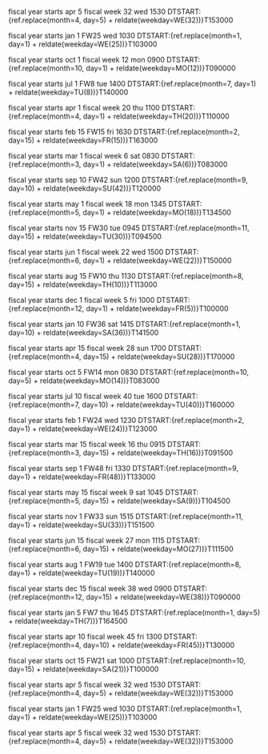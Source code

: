 fiscal year starts apr 5
fiscal week 32 wed 1530
DTSTART:{ref.replace(month=4, day=5) + reldate(weekday=WE(32))}T153000

fiscal year starts jan 1
FW25 wed 1030
DTSTART:{ref.replace(month=1, day=1) + reldate(weekday=WE(25))}T103000

fiscal year starts oct 1
fiscal week 12 mon 0900
DTSTART:{ref.replace(month=10, day=1) + reldate(weekday=MO(12))}T090000

fiscal year starts jul 1
FW8 tue 1400
DTSTART:{ref.replace(month=7, day=1) + reldate(weekday=TU(8))}T140000

fiscal year starts apr 1
fiscal week 20 thu 1100
DTSTART:{ref.replace(month=4, day=1) + reldate(weekday=TH(20))}T110000

fiscal year starts feb 15
FW15 fri 1630
DTSTART:{ref.replace(month=2, day=15) + reldate(weekday=FR(15))}T163000

fiscal year starts mar 1
fiscal week 6 sat 0830
DTSTART:{ref.replace(month=3, day=1) + reldate(weekday=SA(6))}T083000

fiscal year starts sep 10
FW42 sun 1200
DTSTART:{ref.replace(month=9, day=10) + reldate(weekday=SU(42))}T120000

fiscal year starts may 1
fiscal week 18 mon 1345
DTSTART:{ref.replace(month=5, day=1) + reldate(weekday=MO(18))}T134500

fiscal year starts nov 15
FW30 tue 0945
DTSTART:{ref.replace(month=11, day=15) + reldate(weekday=TU(30))}T094500

fiscal year starts jun 1
fiscal week 22 wed 1500
DTSTART:{ref.replace(month=6, day=1) + reldate(weekday=WE(22))}T150000

fiscal year starts aug 15
FW10 thu 1130
DTSTART:{ref.replace(month=8, day=15) + reldate(weekday=TH(10))}T113000

fiscal year starts dec 1
fiscal week 5 fri 1000
DTSTART:{ref.replace(month=12, day=1) + reldate(weekday=FR(5))}T100000

fiscal year starts jan 10
FW36 sat 1415
DTSTART:{ref.replace(month=1, day=10) + reldate(weekday=SA(36))}T141500

fiscal year starts apr 15
fiscal week 28 sun 1700
DTSTART:{ref.replace(month=4, day=15) + reldate(weekday=SU(28))}T170000

fiscal year starts oct 5
FW14 mon 0830
DTSTART:{ref.replace(month=10, day=5) + reldate(weekday=MO(14))}T083000

fiscal year starts jul 10
fiscal week 40 tue 1600
DTSTART:{ref.replace(month=7, day=10) + reldate(weekday=TU(40))}T160000

fiscal year starts feb 1
FW24 wed 1230
DTSTART:{ref.replace(month=2, day=1) + reldate(weekday=WE(24))}T123000

fiscal year starts mar 15
fiscal week 16 thu 0915
DTSTART:{ref.replace(month=3, day=15) + reldate(weekday=TH(16))}T091500

fiscal year starts sep 1
FW48 fri 1330
DTSTART:{ref.replace(month=9, day=1) + reldate(weekday=FR(48))}T133000

fiscal year starts may 15
fiscal week 9 sat 1045
DTSTART:{ref.replace(month=5, day=15) + reldate(weekday=SA(9))}T104500

fiscal year starts nov 1
FW33 sun 1515
DTSTART:{ref.replace(month=11, day=1) + reldate(weekday=SU(33))}T151500

fiscal year starts jun 15
fiscal week 27 mon 1115
DTSTART:{ref.replace(month=6, day=15) + reldate(weekday=MO(27))}T111500

fiscal year starts aug 1
FW19 tue 1400
DTSTART:{ref.replace(month=8, day=1) + reldate(weekday=TU(19))}T140000

fiscal year starts dec 15
fiscal week 38 wed 0900
DTSTART:{ref.replace(month=12, day=15) + reldate(weekday=WE(38))}T090000

fiscal year starts jan 5
FW7 thu 1645
DTSTART:{ref.replace(month=1, day=5) + reldate(weekday=TH(7))}T164500

fiscal year starts apr 10
fiscal week 45 fri 1300
DTSTART:{ref.replace(month=4, day=10) + reldate(weekday=FR(45))}T130000

fiscal year starts oct 15
FW21 sat 1000
DTSTART:{ref.replace(month=10, day=15) + reldate(weekday=SA(21))}T100000

fiscal year starts apr 5
fiscal week 32 wed 1530
DTSTART:{ref.replace(month=4, day=5) + reldate(weekday=WE(32))}T153000

fiscal year starts jan 1
FW25 wed 1030
DTSTART:{ref.replace(month=1, day=1) + reldate(weekday=WE(25))}T103000

fiscal year starts apr 5
fiscal week 32 wed 1530
DTSTART:{ref.replace(month=4, day=5) + reldate(weekday=WE(32))}T153000
